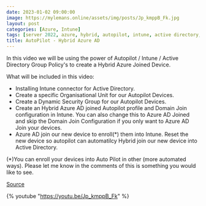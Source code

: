```yaml
---
date: 2023-01-02 09:00:00
image: https://mylemans.online/assets/img/posts/Jp_kmppB_Fk.jpg
layout: post
categories: [Azure, Intune]
tags: [server 2022, azure, hybrid, autopilot, intune, active directory, tutorial, youtube]
title: AutoPilot - Hybrid Azure AD
---
```


In this video we will be using the power of Autopilot / Intune / Active Directory Group Policy's to create a Hybrid Azure Joined Device.

What will be included in this video:
- Installing Intune connector for Active Directory.
- Create a specific Organisational Unit for our Autopilot Devices.
- Create a Dynamic Security Group for our Autopilot Devices.
- Create an Hybrid Azure AD joined Autopilot profile and Domain Join configuration in Intune. You can also change this to Azure AD Joined and skip the Domain Join Configuration if you only want to Azure AD Join your devices.
- Azure AD join our new device to enroll(*) them into Intune. 
Reset the new device so autopilot can automatilcy Hybrid join our new device into Active Directory.

(*)You can enroll your devices into Auto Pilot in other (more automated ways). Please let me know in the comments of this is something you would like to see.

[Source](https://learn.microsoft.com/en-us/mem/autopilot/windows-autopilot-hybrid)

{% youtube "https://youtu.be/Jp_kmppB_Fk" %}

